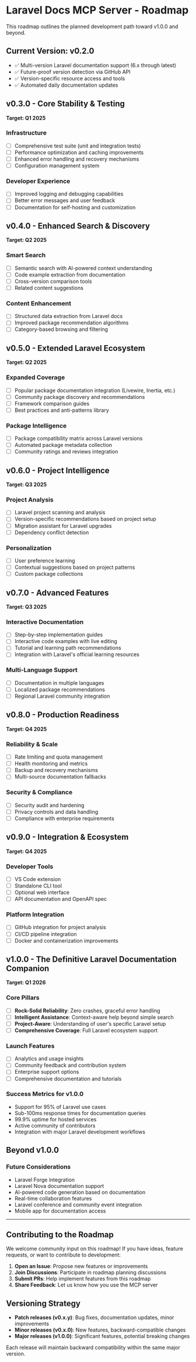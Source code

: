 # Laravel Docs MCP Server - Roadmap

This roadmap outlines the planned development path toward v1.0.0 and beyond.

## Current Version: v0.2.0
- ✅ Multi-version Laravel documentation support (6.x through latest)
- ✅ Future-proof version detection via GitHub API
- ✅ Version-specific resource access and tools
- ✅ Automated daily documentation updates

## v0.3.0 - Core Stability & Testing
**Target: Q1 2025**

### Infrastructure
- [ ] Comprehensive test suite (unit and integration tests)
- [ ] Performance optimization and caching improvements
- [ ] Enhanced error handling and recovery mechanisms
- [ ] Configuration management system

### Developer Experience
- [ ] Improved logging and debugging capabilities
- [ ] Better error messages and user feedback
- [ ] Documentation for self-hosting and customization

## v0.4.0 - Enhanced Search & Discovery
**Target: Q2 2025**

### Smart Search
- [ ] Semantic search with AI-powered context understanding
- [ ] Code example extraction from documentation
- [ ] Cross-version comparison tools
- [ ] Related content suggestions

### Content Enhancement
- [ ] Structured data extraction from Laravel docs
- [ ] Improved package recommendation algorithms
- [ ] Category-based browsing and filtering

## v0.5.0 - Extended Laravel Ecosystem
**Target: Q2 2025**

### Expanded Coverage
- [ ] Popular package documentation integration (Livewire, Inertia, etc.)
- [ ] Community package discovery and recommendations
- [ ] Framework comparison guides
- [ ] Best practices and anti-patterns library

### Package Intelligence
- [ ] Package compatibility matrix across Laravel versions
- [ ] Automated package metadata collection
- [ ] Community ratings and reviews integration

## v0.6.0 - Project Intelligence
**Target: Q3 2025**

### Project Analysis
- [ ] Laravel project scanning and analysis
- [ ] Version-specific recommendations based on project setup
- [ ] Migration assistant for Laravel upgrades
- [ ] Dependency conflict detection

### Personalization
- [ ] User preference learning
- [ ] Contextual suggestions based on project patterns
- [ ] Custom package collections

## v0.7.0 - Advanced Features
**Target: Q3 2025**

### Interactive Documentation
- [ ] Step-by-step implementation guides
- [ ] Interactive code examples with live editing
- [ ] Tutorial and learning path recommendations
- [ ] Integration with Laravel's official learning resources

### Multi-Language Support
- [ ] Documentation in multiple languages
- [ ] Localized package recommendations
- [ ] Regional Laravel community integration

## v0.8.0 - Production Readiness
**Target: Q4 2025**

### Reliability & Scale
- [ ] Rate limiting and quota management
- [ ] Health monitoring and metrics
- [ ] Backup and recovery mechanisms
- [ ] Multi-source documentation fallbacks

### Security & Compliance
- [ ] Security audit and hardening
- [ ] Privacy controls and data handling
- [ ] Compliance with enterprise requirements

## v0.9.0 - Integration & Ecosystem
**Target: Q4 2025**

### Developer Tools
- [ ] VS Code extension
- [ ] Standalone CLI tool
- [ ] Optional web interface
- [ ] API documentation and OpenAPI spec

### Platform Integration
- [ ] GitHub integration for project analysis
- [ ] CI/CD pipeline integration
- [ ] Docker and containerization improvements

## v1.0.0 - The Definitive Laravel Documentation Companion
**Target: Q1 2026**

### Core Pillars
- [ ] **Rock-Solid Reliability**: Zero crashes, graceful error handling
- [ ] **Intelligent Assistance**: Context-aware help beyond simple search
- [ ] **Project-Aware**: Understanding of user's specific Laravel setup
- [ ] **Comprehensive Coverage**: Full Laravel ecosystem support

### Launch Features
- [ ] Analytics and usage insights
- [ ] Community feedback and contribution system
- [ ] Enterprise support options
- [ ] Comprehensive documentation and tutorials

### Success Metrics for v1.0.0
- Support for 95% of Laravel use cases
- Sub-100ms response times for documentation queries
- 99.9% uptime for hosted services
- Active community of contributors
- Integration with major Laravel development workflows

## Beyond v1.0.0

### Future Considerations
- Laravel Forge integration
- Laravel Nova documentation support
- AI-powered code generation based on documentation
- Real-time collaboration features
- Laravel conference and community event integration
- Mobile app for documentation access

---

## Contributing to the Roadmap

We welcome community input on this roadmap! If you have ideas, feature requests, or want to contribute to development:

1. **Open an Issue**: Propose new features or improvements
2. **Join Discussions**: Participate in roadmap planning discussions
3. **Submit PRs**: Help implement features from this roadmap
4. **Share Feedback**: Let us know how you use the MCP server

## Versioning Strategy

- **Patch releases (v0.x.y)**: Bug fixes, documentation updates, minor improvements
- **Minor releases (v0.x.0)**: New features, backward-compatible changes
- **Major releases (v1.0.0)**: Significant features, potential breaking changes

Each release will maintain backward compatibility within the same major version.